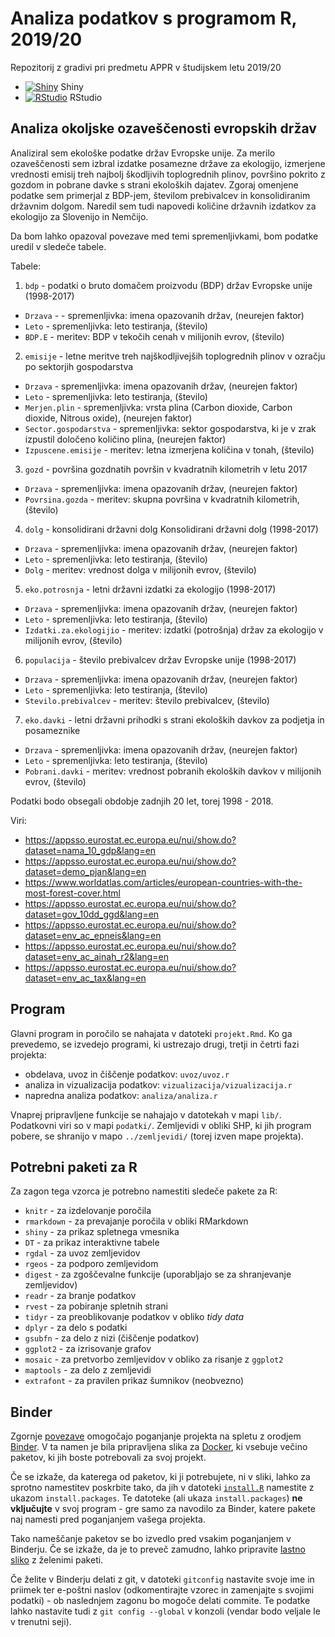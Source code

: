 # Analiza podatkov s programom R, 2019/20

Repozitorij z gradivi pri predmetu APPR v študijskem letu 2019/20

* [![Shiny](http://mybinder.org/badge.svg)](http://mybinder.org/v2/gh/matejske/APPR-2019-20/master?urlpath=shiny/APPR-2019-20/projekt.Rmd) Shiny
* [![RStudio](http://mybinder.org/badge.svg)](http://mybinder.org/v2/gh/matejske/APPR-2019-20/master?urlpath=rstudio) RStudio

## Analiza okoljske ozaveščenosti evropskih držav

Analiziral sem ekološke podatke držav Evropske unije. Za merilo ozaveščenosti sem izbral izdatke posamezne države za ekologijo, izmerjene vrednosti emisij treh najbolj škodljivih toplogrednih plinov, površino  pokrito z gozdom in pobrane davke s strani ekoloških dajatev. Zgoraj omenjene podatke sem primerjal z BDP-jem, številom prebivalcev in konsolidiranim državnim dolgom. Naredil sem tudi napovedi količine državnih izdatkov za ekologijo za Slovenijo in Nemčijo.

Da bom lahko opazoval povezave med temi spremenljivkami, bom podatke uredil v sledeče tabele. 

Tabele:
1. `bdp` - podatki o bruto domačem proizvodu (BDP) držav Evropske unije (1998-2017)
  - `Drzava` - - spremenljivka: imena opazovanih držav, (neurejen faktor)
  - `Leto` - spremenljivka: leto testiranja, (število)
  - `BDP.E` - meritev: BDP v tekočih cenah v milijonih evrov, (število)
  
2. `emisije` - letne meritve  treh najškodljivejših toplogrednih plinov v ozračju po sektorjih gospodarstva 
  - `Drzava` - spremenljivka: imena opazovanih držav, (neurejen faktor)
  - `Leto` - spremenljivka: leto testiranja, (število)
  - `Merjen.plin` - spremenljivka: vrsta plina (Carbon dioxide, Carbon dioxide, Nitrous oxide), (neurejen faktor)
  - `Sector.gospodarstva` - spremenljivka: sektor gospodarstva, ki je v zrak izpustil določeno količino plina, (neurejen faktor)
  - `Izpuscene.emisije` - meritev: letna izmerjena količina v tonah, (število)

3. `gozd` - površina gozdnatih površin v kvadratnih kilometrih v letu 2017
  - `Drzava` - spremenljivka: imena opazovanih držav, (neurejen faktor)
  - `Povrsina.gozda` - meritev: skupna površina v kvadratnih kilometrih, (število)

4. `dolg` - konsolidirani državni dolg Konsolidirani državni dolg (1998-2017)
  - `Drzava` - spremenljivka: imena opazovanih držav, (neurejen faktor)
  - `Leto` - spremenljivka: leto testiranja, (število)
  - `Dolg` - meritev: vrednost dolga v milijonih evrov, (število)

5. `eko.potrosnja` - letni državni izdatki za ekologijo (1998-2017)
  - `Drzava` - spremenljivka: imena opazovanih držav, (neurejen faktor)
  - `Leto` - spremenljivka: leto testiranja, (število)
  - `Izdatki.za.ekologijio` - meritev: izdatki (potrošnja) držav za ekologijo v milijonih evrov, (število)
  
6. `populacija` - število prebivalcev držav Evropske unije (1998-2017)
  - `Drzava` - spremenljivka: imena opazovanih držav, (neurejen faktor)
  - `Leto` - spremenljivka: leto testiranja, (število)
  - `Stevilo.prebivalcev` - meritev: število prebivalcev, (število)

7. `eko.davki` - letni državni prihodki s strani ekoloških davkov za podjetja in posameznike
  - `Drzava` - spremenljivka: imena opazovanih držav, (neurejen faktor)
  - `Leto` - spremenljivka: leto testiranja, (število)
  - `Pobrani.davki` - meritev: vrednost pobranih ekoloških davkov v milijonih evrov, (število)

Podatki bodo obsegali obdobje zadnjih 20 let, torej 1998 - 2018.

Viri: 
* https://appsso.eurostat.ec.europa.eu/nui/show.do?dataset=nama_10_gdp&lang=en 
* https://appsso.eurostat.ec.europa.eu/nui/show.do?dataset=demo_pjan&lang=en
* https://www.worldatlas.com/articles/european-countries-with-the-most-forest-cover.html
* https://appsso.eurostat.ec.europa.eu/nui/show.do?dataset=gov_10dd_ggd&lang=en
* https://appsso.eurostat.ec.europa.eu/nui/show.do?dataset=env_ac_epneis&lang=en
* https://appsso.eurostat.ec.europa.eu/nui/show.do?dataset=env_ac_ainah_r2&lang=en
* https://appsso.eurostat.ec.europa.eu/nui/show.do?dataset=env_ac_tax&lang=en


## Program

Glavni program in poročilo se nahajata v datoteki `projekt.Rmd`.
Ko ga prevedemo, se izvedejo programi, ki ustrezajo drugi, tretji in četrti fazi projekta:

* obdelava, uvoz in čiščenje podatkov: `uvoz/uvoz.r`
* analiza in vizualizacija podatkov: `vizualizacija/vizualizacija.r`
* napredna analiza podatkov: `analiza/analiza.r`

Vnaprej pripravljene funkcije se nahajajo v datotekah v mapi `lib/`.
Podatkovni viri so v mapi `podatki/`.
Zemljevidi v obliki SHP, ki jih program pobere,
se shranijo v mapo `../zemljevidi/` (torej izven mape projekta).

## Potrebni paketi za R

Za zagon tega vzorca je potrebno namestiti sledeče pakete za R:

* `knitr` - za izdelovanje poročila
* `rmarkdown` - za prevajanje poročila v obliki RMarkdown
* `shiny` - za prikaz spletnega vmesnika
* `DT` - za prikaz interaktivne tabele
* `rgdal` - za uvoz zemljevidov
* `rgeos` - za podporo zemljevidom
* `digest` - za zgoščevalne funkcije (uporabljajo se za shranjevanje zemljevidov)
* `readr` - za branje podatkov
* `rvest` - za pobiranje spletnih strani
* `tidyr` - za preoblikovanje podatkov v obliko *tidy data*
* `dplyr` - za delo s podatki
* `gsubfn` - za delo z nizi (čiščenje podatkov)
* `ggplot2` - za izrisovanje grafov
* `mosaic` - za pretvorbo zemljevidov v obliko za risanje z `ggplot2`
* `maptools` - za delo z zemljevidi
* `extrafont` - za pravilen prikaz šumnikov (neobvezno)

## Binder

Zgornje [povezave](#analiza-podatkov-s-programom-r-201819)
omogočajo poganjanje projekta na spletu z orodjem [Binder](https://mybinder.org/).
V ta namen je bila pripravljena slika za [Docker](https://www.docker.com/),
ki vsebuje večino paketov, ki jih boste potrebovali za svoj projekt.

Če se izkaže, da katerega od paketov, ki ji potrebujete, ni v sliki,
lahko za sprotno namestitev poskrbite tako,
da jih v datoteki [`install.R`](install.R) namestite z ukazom `install.packages`.
Te datoteke (ali ukaza `install.packages`) **ne vključujte** v svoj program -
gre samo za navodilo za Binder, katere pakete naj namesti pred poganjanjem vašega projekta.

Tako nameščanje paketov se bo izvedlo pred vsakim poganjanjem v Binderju.
Če se izkaže, da je to preveč zamudno,
lahko pripravite [lastno sliko](https://github.com/jaanos/APPR-docker) z želenimi paketi.

Če želite v Binderju delati z git,
v datoteki `gitconfig` nastavite svoje ime in priimek ter e-poštni naslov
(odkomentirajte vzorec in zamenjajte s svojimi podatki) -
ob naslednjem zagonu bo mogoče delati commite.
Te podatke lahko nastavite tudi z `git config --global` v konzoli
(vendar bodo veljale le v trenutni seji).
